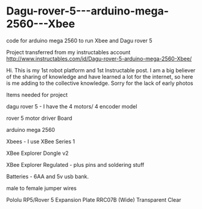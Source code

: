 # Dagu-rover-5---arduino-mega-2560---Xbee
code for arduino mega 2560 to run Xbee and Dagu rover 5

Project transferred from my instructables account http://www.instructables.com/id/Dagu-rover-5-arduino-mega-2560-Xbee/

Hi. This is my 1st robot platform and 1st Instructable post. I am a big believer of the sharing of knowledge and have learned a lot for the internet, so here is me adding to the collective knowledge. Sorry for the lack of early photos

Items needed for project

dagu rover 5 - I have the 4 motors/ 4 encoder model

rover 5 motor driver Board

arduino mega 2560

Xbees - I use XBee Series 1

XBee Explorer Dongle v2

XBee Explorer Regulated - plus pins and soldering stuff

Batteries - 6AA and 5v usb bank.

male to female jumper wires

Pololu RP5/Rover 5 Expansion Plate RRC07B (Wide) Transparent Clear

